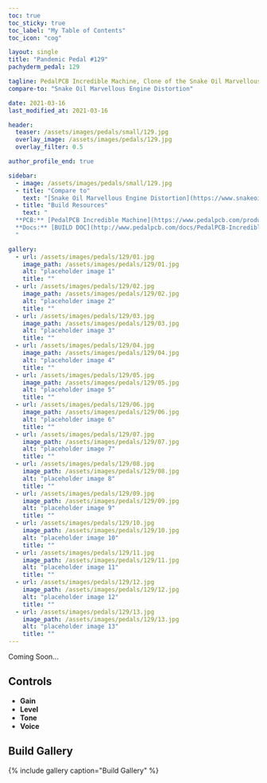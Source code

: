 ```yaml
---
toc: true
toc_sticky: true
toc_label: "My Table of Contents"
toc_icon: "cog"

layout: single
title: "Pandemic Pedal #129"
pachyderm_pedal: 129

tagline: PedalPCB Incredible Machine, Clone of the Snake Oil Marvellous Engine Distortion<br>"Why settle for the snake oil when you can have the whole snake?" - Mark Jackson 
compare-to: "Snake Oil Marvellous Engine Distortion"

date: 2021-03-16
last_modified_at: 2021-03-16

header:
  teaser: /assets/images/pedals/small/129.jpg
  overlay_image: /assets/images/pedals/129.jpg
  overlay_filter: 0.5

author_profile_end: true

sidebar:
  - image: /assets/images/pedals/small/129.jpg
  - title: "Compare to"
    text: "[Snake Oil Marvellous Engine Distortion](https://www.snakeoilfineinstruments.co.uk/marvellous-engine/)"
  - title: "Build Resources"
    text: "
  **PCB:** [PedalPCB Incredible Machine](https://www.pedalpcb.com/product/pcb350/)<br>
  **Docs:** [BUILD DOC](http://www.pedalpcb.com/docs/PedalPCB-IncredibleMachine.pdf)
  "

gallery:
  - url: /assets/images/pedals/129/01.jpg
    image_path: /assets/images/pedals/129/01.jpg
    alt: "placeholder image 1"
    title: ""
  - url: /assets/images/pedals/129/02.jpg
    image_path: /assets/images/pedals/129/02.jpg
    alt: "placeholder image 2"
    title: ""
  - url: /assets/images/pedals/129/03.jpg
    image_path: /assets/images/pedals/129/03.jpg
    alt: "placeholder image 3"
    title: ""
  - url: /assets/images/pedals/129/04.jpg
    image_path: /assets/images/pedals/129/04.jpg
    alt: "placeholder image 4"
    title: ""
  - url: /assets/images/pedals/129/05.jpg
    image_path: /assets/images/pedals/129/05.jpg
    alt: "placeholder image 5"
    title: ""
  - url: /assets/images/pedals/129/06.jpg
    image_path: /assets/images/pedals/129/06.jpg
    alt: "placeholder image 6"
    title: ""
  - url: /assets/images/pedals/129/07.jpg
    image_path: /assets/images/pedals/129/07.jpg
    alt: "placeholder image 7"
    title: ""
  - url: /assets/images/pedals/129/08.jpg
    image_path: /assets/images/pedals/129/08.jpg
    alt: "placeholder image 8"
    title: ""
  - url: /assets/images/pedals/129/09.jpg
    image_path: /assets/images/pedals/129/09.jpg
    alt: "placeholder image 9"
    title: ""
  - url: /assets/images/pedals/129/10.jpg
    image_path: /assets/images/pedals/129/10.jpg
    alt: "placeholder image 10"
    title: ""
  - url: /assets/images/pedals/129/11.jpg
    image_path: /assets/images/pedals/129/11.jpg
    alt: "placeholder image 11"
    title: ""
  - url: /assets/images/pedals/129/12.jpg
    image_path: /assets/images/pedals/129/12.jpg
    alt: "placeholder image 12"
    title: ""
  - url: /assets/images/pedals/129/13.jpg
    image_path: /assets/images/pedals/129/13.jpg
    alt: "placeholder image 13"
    title: ""
---
```


Coming Soon...

## Controls

* **Gain**
* **Level**
* **Tone**
* **Voice**

## Build Gallery

{% include gallery caption="Build Gallery" %}
